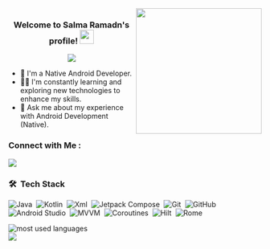 
<img width="250" align="right" src="https://c.tenor.com/_DOBjnGspYAAAAAM/code-coding.gif">

<h3 align="center">
  Welcome to Salma Ramadn's profile!
  <img src="https://media.giphy.com/media/hvRJCLFzcasrR4ia7z/giphy.gif" width="28">
</h3>

<!-- Typing SVG by DenverCoder1 - https://github.com/DenverCoder1/readme-typing-svg -->
<p align="center">
  <a href="https://github.com/DenverCoder1/readme-typing-svg"><img src="https://readme-typing-svg.herokuapp.com/?lines=Fullstack%20%20Developer;Always%20learning%20new%20things&font=Fira%20Code&center=true&width=440&height=45&color=f75c7e&vCenter=true&size=22"></a>
</p> 

- 🏢 I'm a Native Android Developer.
- 👨‍💻 I'm constantly learning and exploring new technologies to enhance my skills.
- 💬 Ask me about my experience with Android Development (Native).



### Connect with Me :

<a href="https://www.linkedin.com/in/salma-ramadan-8ab535214/" target="_blank"><img src="https://img.shields.io/badge/Salma%20Ramadn-0077B5?style=for-the-badge&logo=Linkedin&logoColor=white"/></a>

### 🛠 &nbsp;Tech Stack
![Java](https://img.shields.io/badge/-Java-05122A?style=flat&logo=ـJava)&nbsp;
![Kotlin](https://img.shields.io/badge/-Kotlin-05122A?style=flat&logo=Kotlin)&nbsp;
![Xml](https://img.shields.io/badge/-Xml-05122A?style=flat&logo=Xml)&nbsp;
![Jetpack Compose](https://img.shields.io/badge/-Jetpack%20Compose-05122A?style=flat&logo=JetpackCompose)&nbsp;
![Git](https://img.shields.io/badge/-Git-05122A?style=flat&logo=git)&nbsp;
![GitHub](https://img.shields.io/badge/-GitHub-05122A?style=flat&logo=github)&nbsp;
![Android Studio](https://img.shields.io/badge/-Android%20Studio-05122A?style=flat&logo=Android)&nbsp;
![MVVM](https://img.shields.io/badge/-MVVM-05122A?style=flat&logo=MVVM)&nbsp;
![Coroutines](https://img.shields.io/badge/-Coroutines-05122A?style=flat&logo=Coroutines)&nbsp;
![Hilt](https://img.shields.io/badge/-Hilt-05122A?style=flat&logo=Hilt)&nbsp;
![Rome](https://img.shields.io/badge/-Room-05122A?style=flat&logo=Room)&nbsp;






<img align="left" src="https://github-readme-stats.vercel.app/api/top-langs?username=KerelosKaram&show_icons=true&locale=en&layout=compact&theme=radical" alt="most used languages" />
<br>
<a href="https://komarev.com/ghpvc/?username=KerelosKaram&style=for-the-badge">
    <img src="https://komarev.com/ghpvc/?username=KerelosKaram&style=for-the-badge">
</a>
